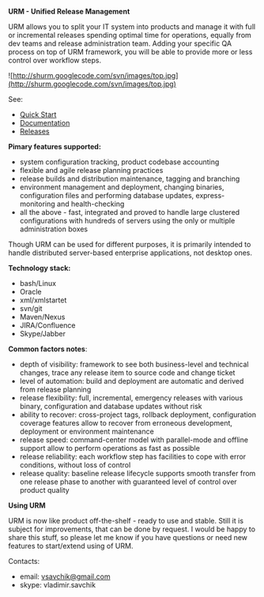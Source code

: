**URM - Unified Release Management**

URM allows you to split your IT system into products and manage it with full or incremental releases spending optimal time for operations, equally from dev teams and release administration team. Adding your specific QA process on top of URM framework, you will be able to provide more or less control over workflow steps.

![http://shurm.googlecode.com/svn/images/top.jpg](http://shurm.googlecode.com/svn/images/top.jpg)

See:
  * [Quick Start](setup.md)
  * [Documentation](documentation.md)
  * [Releases](releases.md)

**Pimary features supported:**
  * system configuration tracking, product codebase accounting
  * flexible and agile release planning practices
  * release builds and distribution maintenance, tagging and branching
  * environment management and deployment, changing binaries, configuration files and performing database updates, express-monitoring and health-checking
  * all the above - fast, integrated and proved to handle large clustered configurations with hundreds of servers using the only or multiple administration boxes

Though URM can be used for different purposes, it is primarily intended to handle distributed server-based enterprise applications, not desktop ones.

**Technology stack:**
  * bash/Linux
  * Oracle
  * xml/xmlstartet
  * svn/git
  * Maven/Nexus
  * JIRA/Confluence
  * Skype/Jabber

**Common factors notes**:
  * depth of visibility: framework to see both business-level and technical changes, trace any release item to source code and change ticket
  * level of automation: build and deployment are automatic and derived from release planning
  * release flexibility: full, incremental, emergency releases with various binary, configuration and database updates without risk
  * ability to recover: cross-project tags, rollback deployment, configuration coverage features allow to recover from erroneous development, deployment or environment maintenance
  * release speed: command-center model with parallel-mode and offline support allow to perform operations as fast as possible
  * release reliability: each workflow step has facilities to cope with error conditions, without loss of control
  * release quality: baseline release lifecycle supports smooth transfer from one release phase to another with guaranteed level of control over product quality

**Using URM**

URM is now like product off-the-shelf - ready to use and stable.
Still it is subject for improvements, that can be done by request.
I would be happy to share this stuff, so please let me know if you have questions or need new features to start/extend using of URM.

Contacts:
  * email: vsavchik@gmail.com
  * skype: vladimir.savchik